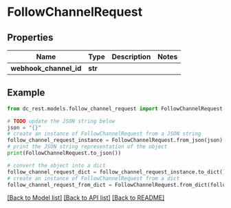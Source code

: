 # FollowChannelRequest


## Properties

Name | Type | Description | Notes
------------ | ------------- | ------------- | -------------
**webhook_channel_id** | **str** |  | 

## Example

```python
from dc_rest.models.follow_channel_request import FollowChannelRequest

# TODO update the JSON string below
json = "{}"
# create an instance of FollowChannelRequest from a JSON string
follow_channel_request_instance = FollowChannelRequest.from_json(json)
# print the JSON string representation of the object
print(FollowChannelRequest.to_json())

# convert the object into a dict
follow_channel_request_dict = follow_channel_request_instance.to_dict()
# create an instance of FollowChannelRequest from a dict
follow_channel_request_from_dict = FollowChannelRequest.from_dict(follow_channel_request_dict)
```
[[Back to Model list]](../README.md#documentation-for-models) [[Back to API list]](../README.md#documentation-for-api-endpoints) [[Back to README]](../README.md)


